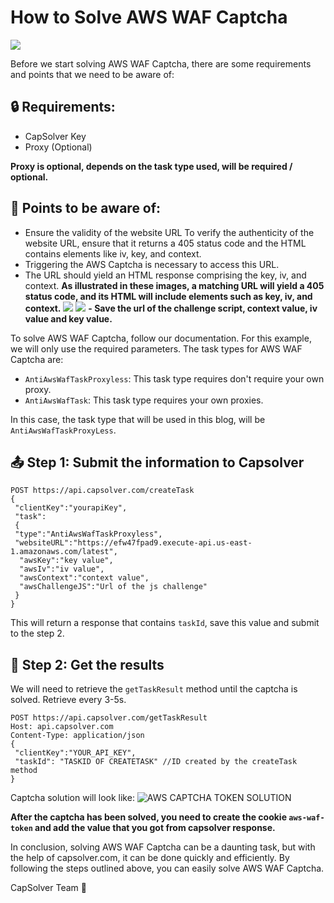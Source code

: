 # How to Solve AWS WAF Captcha
![](https://assets.capsolver.com/prod/images/post/2023-07-12/b0e1e5aa-2fdc-4e6a-913e-2eddbbb53d13.png)

Before we start solving AWS WAF Captcha, there are some requirements and points that we need to be aware of:

## 🔒 Requirements:

- CapSolver Key
- Proxy (Optional)

**Proxy is optional, depends on the task type used, will be required / optional.**

## 📒 Points to be aware of:


- Ensure the validity of the website URL
To verify the authenticity of the website URL, ensure that it returns a 405 status code and the HTML contains elements like iv, key, and context.
- Triggering the AWS Captcha is necessary to access this URL.
- The URL should yield an HTML response comprising the key, iv, and context.
**As illustrated in these images, a matching URL will yield a 405 status code, and its HTML will include elements such as key, iv, and context.**
![](https://assets.capsolver.com/prod/images/post/2023-07-18/9c1538a2-5b9e-4c89-8b7a-2c4593ebfad6.png)
![](https://assets.capsolver.com/prod/images/post/2023-07-18/c5a39ab8-346c-4c89-863d-e25e4365ef70.png)
**- Save the url of the challenge script, context value, iv value and key value.**

To solve AWS WAF Captcha, follow our documentation. For this example, we will only use the required parameters. The task types for AWS WAF Captcha are:
- ``AntiAwsWafTaskProxyless``: This task type requires don't require your own proxy.
- ``AntiAwsWafTask``: This task type requires your own proxies.

In this case, the task type that will be used in this blog, will be `AntiAwsWafTaskProxyLess`.

## 📤 Step 1: Submit the information to Capsolver

```http
POST https://api.capsolver.com/createTask
{
 "clientKey":"yourapiKey",
 "task":
 {
 "type":"AntiAwsWafTaskProxyless",
 "websiteURL":"https://efw47fpad9.execute-api.us-east-1.amazonaws.com/latest",
  "awsKey":"key value",
  "awsIv":"iv value",
  "awsContext":"context value",
  "awsChallengeJS":"Url of the js challenge"
 }
}
```
This will return a response that contains `taskId`, save this value and submit to the step 2.

## 🔖 Step 2: Get the results
We will need to retrieve the ``getTaskResult`` method until the captcha is solved. Retrieve every 3-5s.
```http
POST https://api.capsolver.com/getTaskResult
Host: api.capsolver.com
Content-Type: application/json
{
 "clientKey":"YOUR_API_KEY",
 "taskId": "TASKID OF CREATETASK" //ID created by the createTask method
}
```
Captcha solution will look like:
![AWS CAPTCHA TOKEN SOLUTION](https://assets.capsolver.com/prod/images/post/2023-07-12/925dd643-d8b9-4a7b-923c-f0b0c897e04e.png)

**After the captcha has been solved, you need to create the cookie ``aws-waf-token`` and add the value that you got from capsolver response.**

In conclusion, solving AWS WAF Captcha can be a daunting task, but with the help of capsolver.com, it can be done quickly and efficiently. By following the steps outlined above, you can easily solve AWS WAF Captcha.

CapSolver Team 💜
         